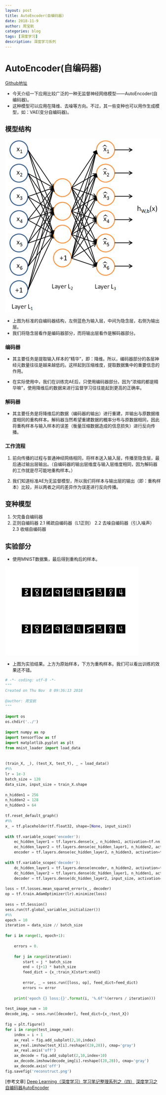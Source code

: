 ```yaml
---
layout: post
title: AutoEncoder(自编码器)
date: 2018-11-9
author: 周宝航
categories: blog
tags: [深度学习]
description: 深度学习系列
---
```


# AutoEncoder(自编码器)

[Github地址](https://github.com/zhoubaohang/deep-learning-notes/tree/master/Deep%20Neural%20Network/AutoEncoder)

- 今天介绍一下应用比较广泛的一种无监督神经网络模型——AutoEncoder(自编码器)。
- 这种模型可以应用在降维、去噪等方向。不过，其一些变种也可以用作生成模型，如：VAE(变分自编码器)。

## 模型结构

![png](\img\2018-11-09-AE_model.png)

- 上图为标准的自编码器结构，左侧蓝色为输入层，中间为隐含层，右侧为输出层。
- 我们将隐含层看作是编码器部分，而将输出层看作是解码器部分。

### 编码器

- 其主要任务是提取输入样本的“精华”，即：降维。所以，编码器部分的各层神经元数量往往是越来越低的。这样起到压缩维度，提取数据集中的重要信息的作用。

- 在实际使用中，我们在训练完AE后，只使用编码器部分。因为“浓缩的都是精华嘛”，使用降维后的数据来进行监督学习往往能起到更高的正确率。

### 解码器

- 其主要任务是将降维后的数据（编码器的输出）进行重建，并输出与原数据维度相同的重构样本。解码器当然希望重建数据的概率分布与原数据相同，因此将重构样本与输入样本的误差（衡量压缩数据造成的信息损失）进行反向传播。

### 工作流程

1. 前向传播的过程与普通神经网络相同，将样本送入输入层，传播至隐含层，最后通过输出层输出。（自编码器的输出层维度与输入层维度相同，因为解码器的工作就是尽可能地重构样本。）

2. 我们知道标准AE为无监督模型，所以我们将样本与输出层的输出（即：重构样本）比较，并以两者之间的差异作为误差进行反向传播。

## 变种模型

1. 欠完备自编码器
2. 正则自编码器
	2.1 稀疏自编码器（L1正则）
	2.2 去噪自编码器（引入噪声）
	2.3 收缩自编码器

## 实验部分

- 使用MNIST数据集，最后得到重构后的样本。

![png](\img\2018-11-09-reconstruct.png)

- 上图为实验结果。上方为原始样本，下方为重构样本。我们可以看出训练的效果还不错。

```python
# -*- coding: utf-8 -*-
"""
Created on Thu Nov  8 09:36:13 2018

@author: 周宝航
"""

import os
os.chdir('../')

import numpy as np
import tensorflow as tf
import matplotlib.pyplot as plt
from mnist_loader import load_data


(train_X, _), (test_X, test_Y), _ = load_data()
#%%
lr = 1e-3
batch_size = 128
data_size, input_size = train_X.shape

n_hidden1 = 256
n_hidden2 = 128
n_hidden3 = 64

tf.reset_default_graph()
#%%
x_ = tf.placeholder(tf.float32, shape=[None, input_size])

with tf.variable_scope('encoder'):
    ec_hidden_layer1 = tf.layers.dense(x_, n_hidden1, activation=tf.nn.leaky_relu)
    ec_hidden_layer2 = tf.layers.dense(ec_hidden_layer1, n_hidden2, activation=tf.nn.leaky_relu)
    encoder = tf.layers.dense(ec_hidden_layer2, n_hidden3, activation=tf.nn.leaky_relu)

with tf.variable_scope('decoder'):
    dc_hidden_layer1 = tf.layers.dense(encoder, n_hidden2, activation=tf.nn.leaky_relu)
    dc_hidden_layer2 = tf.layers.dense(dc_hidden_layer1, n_hidden1, activation=tf.nn.leaky_relu)
    decoder = tf.layers.dense(dc_hidden_layer2, input_size, activation=tf.nn.sigmoid)

loss = tf.losses.mean_squared_error(x_, decoder)
op = tf.train.AdamOptimizer(lr).minimize(loss)

sess = tf.Session()
sess.run(tf.global_variables_initializer())
#%%
epoch = 10
iteration = data_size // batch_size

for i in range(1, epoch+1):
    
    errors = 0.
    
    for j in range(iteration):
        start = j * batch_size
        end = (j+1) * batch_size
        feed_dict = {x_:train_X[start:end]}
        
        error, _ = sess.run([loss, op], feed_dict=feed_dict)
        errors += error
    
    print('epoch {} loss:{}'.format(i, '%.6f'%(errors / iteration)))

test_image_num = 10
decode_img, = sess.run([decoder], feed_dict={x_:test_X})

fig = plt.figure()
for i in range(test_image_num):
    index = i + 1
    ax_real = fig.add_subplot(2,10,index)
    ax_real.imshow(test_X[i].reshape((28,28)), cmap='gray')
    ax_real.axis('off')
    ax_decode = fig.add_subplot(2,10,index+10)
    ax_decode.imshow(decode_img[i].reshape((28,28)), cmap='gray')
    ax_decode.axis('off')
fig.savefig('reconstruct.png')
```

[参考文章]
[Deep Learning（深度学习）学习笔记整理系列之（四）](https://blog.csdn.net/zouxy09/article/details/8775524)
[深度学习之自编码器AutoEncoder](https://blog.csdn.net/marsjhao/article/details/73480859)